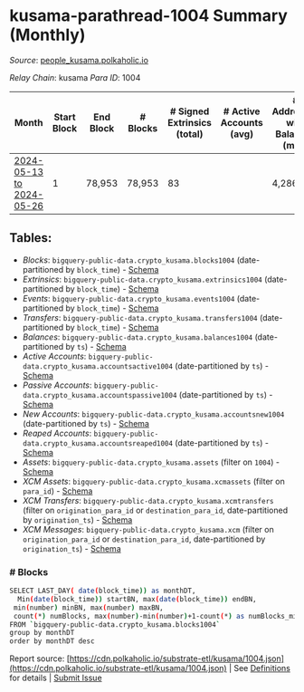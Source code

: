 # kusama-parathread-1004 Summary (Monthly)

_Source_: [people_kusama.polkaholic.io](https://people_kusama.polkaholic.io)

*Relay Chain*: kusama
*Para ID*: 1004



| Month | Start Block | End Block | # Blocks | # Signed Extrinsics (total) | # Active Accounts (avg) | # Addresses with Balances (max) | Issues |
| ----- | ----------- | --------- | -------- | --------------------------- | ----------------------- | ------------------------------- | ------ |
| [2024-05-13 to 2024-05-26](/kusama/1004-people_kusama/2024-05-31.md) | 1 | 78,953 | 78,953 | 83 |  | 4,286 | -   |   

## Tables:

* _Blocks_: `bigquery-public-data.crypto_kusama.blocks1004` (date-partitioned by `block_time`) - [Schema](/schema/balances.json)
* _Extrinsics_: `bigquery-public-data.crypto_kusama.extrinsics1004` (date-partitioned by `block_time`) - [Schema](/schema/extrinsics.json)
* _Events_: `bigquery-public-data.crypto_kusama.events1004` (date-partitioned by `block_time`) - [Schema](/schema/events.json)
* _Transfers_: `bigquery-public-data.crypto_kusama.transfers1004` (date-partitioned by `block_time`) - [Schema](/schema/transfers.json)
* _Balances_: `bigquery-public-data.crypto_kusama.balances1004` (date-partitioned by `ts`) - [Schema](/schema/balances.json)
* _Active Accounts_: `bigquery-public-data.crypto_kusama.accountsactive1004` (date-partitioned by `ts`) - [Schema](/schema/accountsactive.json)
* _Passive Accounts_: `bigquery-public-data.crypto_kusama.accountspassive1004` (date-partitioned by `ts`) - [Schema](/schema/accountspassive.json)
* _New Accounts_: `bigquery-public-data.crypto_kusama.accountsnew1004` (date-partitioned by `ts`) - [Schema](/schema/accountsnew.json)
* _Reaped Accounts_: `bigquery-public-data.crypto_kusama.accountsreaped1004` (date-partitioned by `ts`) - [Schema](/schema/accountsreaped.json)
* _Assets_: `bigquery-public-data.crypto_kusama.assets` (filter on `1004`) - [Schema](/schema/assets.json)
* _XCM Assets_: `bigquery-public-data.crypto_kusama.xcmassets` (filter on `para_id`) - [Schema](/schema/xcmassets.json)
* _XCM Transfers_: `bigquery-public-data.crypto_kusama.xcmtransfers` (filter on `origination_para_id` or `destination_para_id`, date-partitioned by `origination_ts`) - [Schema](/schema/xcmtransfers.json)
* _XCM Messages_: `bigquery-public-data.crypto_kusama.xcm` (filter on `origination_para_id` or `destination_para_id`, date-partitioned by `origination_ts`) - [Schema](/schema/xcm.json)

### # Blocks
```bash
SELECT LAST_DAY( date(block_time)) as monthDT,
  Min(date(block_time)) startBN, max(date(block_time)) endBN, 
 min(number) minBN, max(number) maxBN, 
 count(*) numBlocks, max(number)-min(number)+1-count(*) as numBlocks_missing 
FROM `bigquery-public-data.crypto_kusama.blocks1004` 
group by monthDT 
order by monthDT desc
```


Report source: [https://cdn.polkaholic.io/substrate-etl/kusama/1004.json](https://cdn.polkaholic.io/substrate-etl/kusama/1004.json) | See [Definitions](/DEFINITIONS.md) for details | [Submit Issue](https://github.com/colorfulnotion/substrate-etl/issues)
